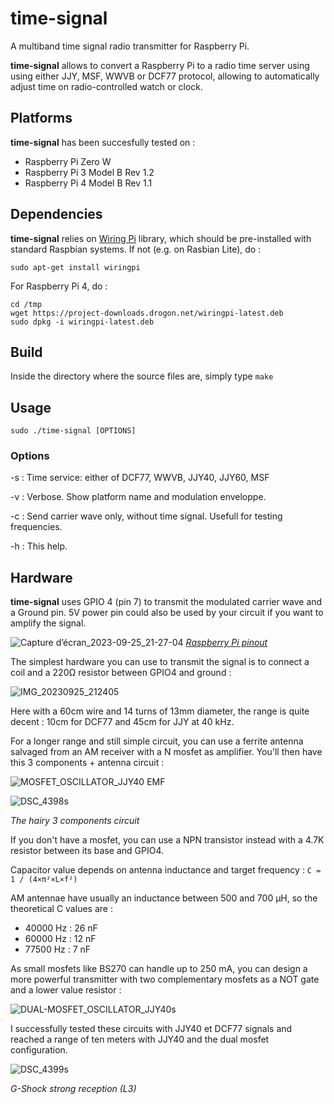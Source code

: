 # time-signal
A multiband time signal radio transmitter for Raspberry Pi.

**time-signal** allows to convert a Raspberry Pi to a radio time server using using either JJY, MSF, WWVB or DCF77 protocol, allowing to automatically adjust time on radio-controlled watch or clock. 

## Platforms

**time-signal** has been succesfully tested on :
* Raspberry Pi Zero W
* Raspberry Pi 3 Model B Rev 1.2
* Raspberry Pi 4 Model B Rev 1.1

## Dependencies

**time-signal** relies on [Wiring Pi](http://wiringpi.com/) library, which should be pre-installed with standard Raspbian systems. If not (e.g. on Rasbian Lite), do :

```
sudo apt-get install wiringpi
```

For Raspberry Pi 4, do :

```
cd /tmp
wget https://project-downloads.drogon.net/wiringpi-latest.deb
sudo dpkg -i wiringpi-latest.deb
```

## Build

Inside the directory where the source files are, simply type `make`

## Usage

```
sudo ./time-signal [OPTIONS]
```
### Options

-s <service> :  Time service: either of DCF77, WWVB, JJY40, JJY60, MSF

-v : Verbose. Show platform name and modulation enveloppe.

-c : Send carrier wave only, without time signal. Usefull for testing frequencies.

-h : This help.

## Hardware

**time-signal** uses GPIO 4 (pin 7) to transmit the modulated carrier wave and a Ground pin. 5V power pin could also be used by your circuit if you want to amplify the signal.

![Capture d’écran_2023-09-25_21-27-04](https://github.com/harlock974/time-signal/assets/6268242/d27c548d-a9a9-4dd3-8360-b7247b49799a)
_[Raspberry Pi pinout](https://pinout.xyz)_

The simplest hardware you can use to transmit the signal is to connect a coil and a 220Ω resistor between GPIO4 and ground :

![IMG_20230925_212405](https://github.com/harlock974/time-signal/assets/6268242/79d53d74-a45c-4ef1-8484-cf3a85fff586)

Here with a 60cm wire and 14 turns of 13mm diameter, the range is quite decent : 10cm for DCF77 and 45cm for JJY at 40 kHz. 

For a longer range and still simple circuit, you can use a ferrite antenna salvaged from an AM receiver with a N mosfet as amplifier. You'll then have this 3 components + antenna circuit :

![MOSFET_OSCILLATOR_JJY40 EMF](https://github.com/harlock974/time-signal/assets/6268242/0602c816-f4b7-4955-aaed-0eb1e36e3022)

![DSC_4398s](https://github.com/harlock974/time-signal/assets/6268242/3a3ce337-c3cd-41d2-af07-a76bfd2c779e)

_The hairy 3 components circuit_

If you don't have a mosfet, you can use a NPN transistor instead with a 4.7K resistor between its base and GPIO4.

Capacitor value depends on antenna inductance and target frequency : `C = 1 / (4×π²×L×f²)`

AM antennae have usually an inductance between 500 and 700 µH, so the theoretical C values are :
* 40000 Hz : 26 nF
* 60000 Hz : 12 nF
* 77500 Hz :  7 nF

As small mosfets like BS270 can handle up to 250 mA, you can design a more powerful transmitter with two complementary mosfets as a NOT gate and a lower value resistor :

![DUAL-MOSFET_OSCILLATOR_JJY40s](https://github.com/harlock974/time-signal/assets/6268242/39b1b727-c7c0-4f64-bfb6-f22c3791dee8)

I successfully tested these circuits with JJY40 et DCF77 signals and reached a range of ten meters with JJY40 and the dual mosfet configuration.

![DSC_4399s](https://github.com/harlock974/time-signal/assets/6268242/9069a2a0-c241-44fa-8030-728f90dce124)

_G-Shock strong reception (L3)_

